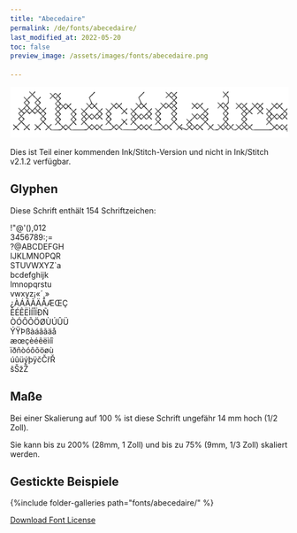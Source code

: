 ```yaml
---
title: "Abecedaire"
permalink: /de/fonts/abecedaire/
last_modified_at: 2022-05-20
toc: false
preview_image: /assets/images/fonts/abecedaire.png

---
```


![Abecedaire](/assets/images/fonts/abecedaire.png)

Dies ist Teil einer kommenden Ink/Stitch-Version und nicht in Ink/Stitch v2.1.2 verfügbar.

## Glyphen

Diese Schrift enthält 154 Schriftzeichen:

	
!"@'(),012 <br>
3456789:;= <br>
?@ABCDEFGH <br>
IJKLMNOPQR<br>
STUVWXYZ`a<br>
bcdefghijk<br>
lmnopqrstu<br>
vwxyz¡«´¸»<br>
¿ÀÁÂÃÄÅÆŒÇ<br>
ÈÉÊËÌÍÎÏÐÑ<br>
ÒÓÔÕÖØÙÚÛÜ<br>
ÝŸÞßàáâãäå<br>
æœçèéêëìíî<br>
ïðñòóôõöøù<br>
úûüýþÿčČřŘ<br>
šŠžŽ

## Maße

Bei einer Skalierung auf 100 % ist diese Schrift ungefähr 14 mm hoch (1/2 Zoll). 

Sie kann bis zu 200% (28mm, 1 Zoll) und bis zu 75% (9mm, 1/3 Zoll) skaliert werden.


## Gestickte Beispiele

{%include folder-galleries path="fonts/abecedaire/" %}

[Download Font License](https://github.com/inkstitch/inkstitch/tree/main/fonts/abecedaire/LICENSE)
